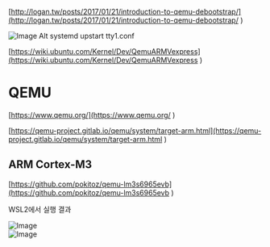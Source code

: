 [http://logan.tw/posts/2017/01/21/introduction-to-qemu-debootstrap/](http://logan.tw/posts/2017/01/21/introduction-to-qemu-debootstrap/ )    

![Image Alt systemd upstart tty1.conf]({{site.url}}/assets/img/emulation-systemd-tty1.conf.png )

[https://wiki.ubuntu.com/Kernel/Dev/QemuARMVexpress](https://wiki.ubuntu.com/Kernel/Dev/QemuARMVexpress )  


QEMU  
==  
[https://www.qemu.org/](https://www.qemu.org/ )    

[https://qemu-project.gitlab.io/qemu/system/target-arm.html](https://qemu-project.gitlab.io/qemu/system/target-arm.html )    


ARM Cortex-M3  
--
[https://github.com/pokitoz/qemu-lm3s6965evb](https://github.com/pokitoz/qemu-lm3s6965evb )  

WSL2에서 실행 결과

![Image]({{site.url}}/assets/img/emulation-arm1.png )  
![Image]({{site.url}}/assets/img/emulation-arm2.png )  

